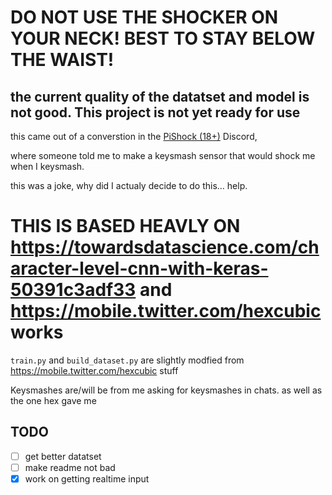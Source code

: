 # DO NOT USE THE SHOCKER ON YOUR NECK! BEST TO STAY BELOW THE WAIST!
## the current quality of the datatset and model is not good. This project is not yet ready for use
this came out of a converstion in the [PiShock (18+)](https://pishock.com) Discord, 

where someone told me to make a keysmash sensor that would shock me when I keysmash.

this was a joke, why did I actualy decide to do this... 
help.


#  THIS IS BASED HEAVLY ON https://towardsdatascience.com/character-level-cnn-with-keras-50391c3adf33 and https://mobile.twitter.com/hexcubic works


```train.py``` and ```build_dataset.py``` are slightly modfied from  https://mobile.twitter.com/hexcubic stuff

Keysmashes are/will be from me asking for keysmashes in chats. as well as the one hex gave me

## TODO
- [ ] get better datatset
- [ ] make readme not bad
- [X] work on getting realtime input
